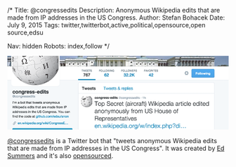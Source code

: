 /*
Title: @congressedits
Description: Anonymous Wikipedia edits that are made from IP addresses in the US Congress.
Author: Stefan Bohacek
Date: July 9, 2015
Tags: twitter,twitterbot,active,political,opensource,open source,edsu

Nav: hidden
Robots: index,follow
*/

[![](/content/bots/twitterbots/images/congressedits.png)](https://twitter.com/congressedits)

[@congressedits](https://twitter.com/congressedits) is a Twitter bot that "tweets anonymous Wikipedia edits that are made from IP addresses in the US Congress". It was created by [Ed Summers](https://twitter.com/edsu) and it's also [opensourced](https://github.com/edsu/anon).